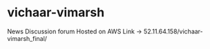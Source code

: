# vichaar-vimarsh
News Discussion forum 
Hosted on AWS 
Link -> 52.11.64.158/vichaar-vimarsh_final/
